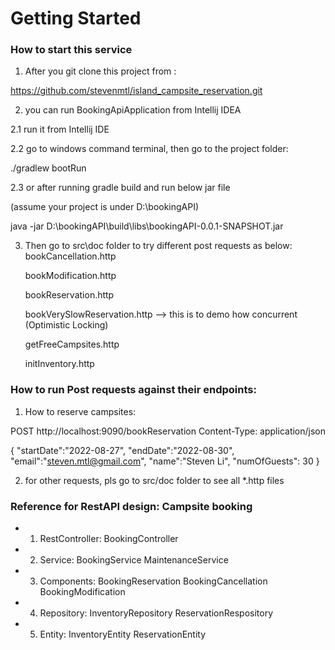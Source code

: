 # Getting Started

### How to start this service
1. After you git clone this project from : 

https://github.com/stevenmtl/island_campsite_reservation.git

2. you can run BookingApiApplication from Intellij IDEA

  2.1 run it from Intellij IDE
   
  2.2 go to windows command terminal, then go to the project folder:

   ./gradlew bootRun

  2.3 or after running gradle build and run below jar file

   (assume your project is under D:\bookingAPI\)

   java -jar D:\bookingAPI\build\libs\bookingAPI-0.0.1-SNAPSHOT.jar

3. Then go to src\doc folder to try different post requests as below:
   bookCancellation.http
   
   bookModification.http
   
   bookReservation.http
   
   bookVerySlowReservation.http --> this is to demo how concurrent (Optimistic Locking)
   
   getFreeCampsites.http
   
   initInventory.http

### How to run Post requests against their endpoints:

1. How to reserve campsites:

POST http://localhost:9090/bookReservation
Content-Type: application/json

{
"startDate":"2022-08-27",
"endDate":"2022-08-30",
"email":"steven.mtl@gmail.com",
"name":"Steven Li",
"numOfGuests": 30
}

2. for other requests, pls go to src/doc folder to see all *.http files


### Reference for RestAPI design: Campsite booking

* 1. RestController:
   BookingController
   
* 2. Service:
   BookingService
   MaintenanceService
   
* 3. Components:
   BookingReservation
   BookingCancellation
   BookingModification
     
* 4. Repository:
     InventoryRepository
     ReservationRespository
     
* 5. Entity:
     InventoryEntity
     ReservationEntity


